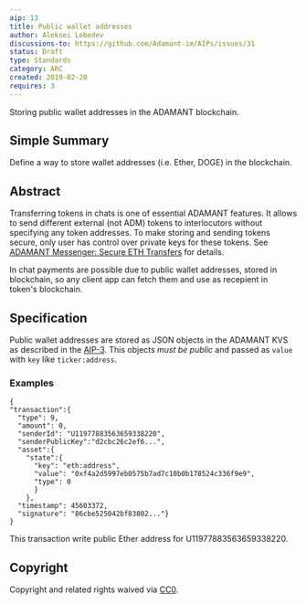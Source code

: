 ```yaml
---
aip: 13
title: Public wallet addresses
author: Aleksei Lebedev
discussions-to: https://github.com/Adamant-im/AIPs/issues/31
status: Draft
type: Standards
category: ARC
created: 2019-02-20
requires: 3
---
```


Storing public wallet addresses in the ADAMANT blockchain.

## Simple Summary

Define a way to store wallet addresses (i.e. Ether, DOGE) in the blockchain.

## Abstract

Transferring tokens in chats is one of essential ADAMANT features. It allows to send different external (not ADM) tokens to interlocutors without specifying any token addresses. To make storing and sending tokens secure, only user has control over private keys for these tokens. See [ADAMANT Messenger: Secure ETH Transfers](https://medium.com/adamant-im/adamant-messenger-secure-eth-transfers-b27984a3ce05) for details.

In chat payments are possible due to public wallet addresses, stored in blockchain, so any client app can fetch them and use as recepient in token's blockchain.

## Specification

Public wallet addresses are stored as JSON objects in the ADAMANT KVS as described in the [AIP-3](https://aips.adamant.im/AIPS/aip-3). This objects *must be public* and passed as `value` with `key` like `ticker:address`.

### Examples

```
{
"transaction":{
  "type": 9,
  "amount": 0,
  "senderId": "U11977883563659338220",
  "senderPublicKey":"d2cbc26c2ef6...",
  "asset":{
    "state":{
      "key": "eth:address",
      "value": "0xf4a2d5997eb0575b7ad7c10b0b178524c336f9e9",
      "type": 0
      }
    },
  "timestamp": 45603372,
  "signature": "86cbe525042bf83802..."}
}

```

This transaction write public Ether address for U11977883563659338220.

## Copyright
Copyright and related rights waived via [CC0](https://creativecommons.org/publicdomain/zero/1.0/).
